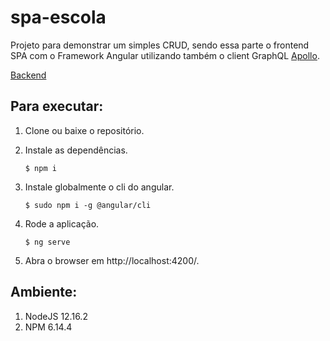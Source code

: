 # spa-escola

Projeto para demonstrar um simples CRUD, sendo essa parte o frontend SPA com o Framework Angular utilizando também o client GraphQL [Apollo](https://www.apollographql.com/docs/angular/).

[Backend](https://github.com/mbissonho/api-escola)

## Para executar:

1. Clone ou baixe o repositório.

2. Instale as dependências.

    `$ npm i`

3. Instale globalmente o cli do angular.

    `$ sudo npm i -g @angular/cli`

5. Rode a aplicação.

    `$ ng serve`

6. Abra o browser em http://localhost:4200/.

## Ambiente:

1. NodeJS 12.16.2
2. NPM 6.14.4